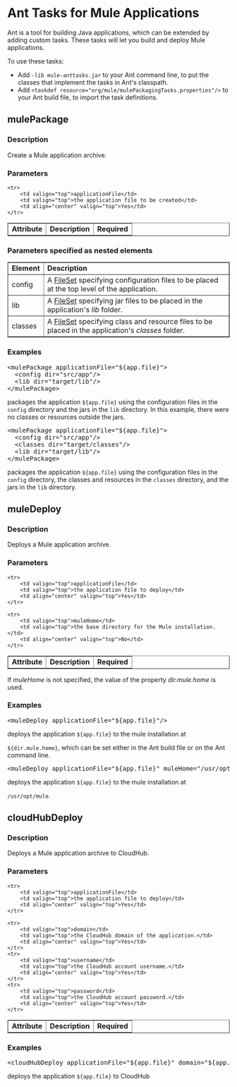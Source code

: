 Ant Tasks for Mule Applications
===============================

Ant is a tool for building Java applications, which can be extended by adding custom tasks.  These tasks will let you build and deploy Mule applications.

To use these tasks:

<ul>
    <li>Add <code>-lib mule-anttasks.jar</code> to your Ant command line, to put the classes that implement the tasks in Ant's classpath.</li>
    <li>Add <code>&lt;taskdef resource=&quot;org/mule/mulePackagingTasks.properties&quot;/&gt;</code> to your Ant build file,
        to import the task definitions.</li>
</ul>


<h2><a name="mulePackage">mulePackage</a></h2>
<h3>Description</h3>
<p>Create a Mule application archive.</p>

<h3>Parameters</h3>
<table border="1" cellpadding="6" cellspacing="2">
    <tr>
        <td valign="top"><b>Attribute</b></td>
        <td valign="top"><b>Description</b></td>
        <td align="center" valign="top"><b>Required</b></td>
    </tr>

    <tr>
        <td valign="top">applicationFile</td>
        <td valign="top">the application file to be created</td>
        <td align="center" valign="top">Yes</td>
    </tr>
</table>

<h3>Parameters specified as nested elements</h3>
<table border="1" cellpadding="6" cellspacing="2">
    <tr>
        <td valign="top"><b>Element</b></td>
        <td valign="top"><b>Description</b></td>
    </tr>
    <tr>
        <td>config</td>
        <td valign="top">A <a href="http://ant.apache.org/manual/Types/fileset.html">FileSet</a> specifying configuration files
            to be placed at the top level of the application.</td>
    </tr>
    <tr>
        <td>lib</td>
        <td valign="top">A <a href="http://ant.apache.org/manual/Types/fileset.html">FileSet</a> specifying jar files
            to be placed in the application's <i>lib</i> folder.</td>
    </tr>
    <tr>
        <td>classes</td>
        <td valign="top">A <a href="http://ant.apache.org/manual/Types/fileset.html">FileSet</a> specifying class and resource files
            to be placed in the application's <i>classes</i> folder.</td>
    </tr>
</table>

<h3>Examples</h3>

<pre>&lt;mulePackage applicationFile=&quot;${app.file}&quot;&gt;
  &lt;config dir=&quot;src/app&quot;/&gt;
  &lt;lib dir=&quot;target/lib&quot;/&gt;
&lt;/mulePackage&gt;</pre>

<p>packages the application <code>${app.file}</code> using the
configuration files in the <code>config</code> directory and the jars in the
<code>lib</code> directory. In this example, there were no classes or resources outside the jars.</p>

<pre>&lt;mulePackage applicationFile=&quot;${app.file}&quot;&gt;
  &lt;config dir=&quot;src/app&quot;/&gt;
  &lt;classes dir=&quot;target/classes&quot;/&gt;
  &lt;lib dir=&quot;target/lib&quot;/&gt;
&lt;/mulePackage&gt;</pre>

<p>packages the application <code>${app.file}</code> using the
configuration files in the <code>config</code> directory, the
classes and resources in the <code>classes</code> directory, and the jars in the
<code>lib</code> directory.</p>

<p></p>

<h2><a name="muleDeploy">muleDeploy</a></h2>
<h3>Description</h3>

<p>Deploys a Mule application archive.</p>

<h3>Parameters</h3>
<table border="1" cellpadding="6" cellspacing="2">
    <tr>
        <td valign="top"><b>Attribute</b></td>
        <td valign="top"><b>Description</b></td>
        <td align="center" valign="top"><b>Required</b></td>
    </tr>

    <tr>
        <td valign="top">applicationFile</td>
        <td valign="top">the application file to deploy</td>
        <td align="center" valign="top">Yes</td>
    </tr>

    <tr>
        <td valign="top">muleHome</td>
        <td valign="top">the base directory for the Mule installation.</td>
        <td align="center" valign="top">No</td>
    </tr>
</table>

<p></p>

If <i>muleHome</i> is not specified, the value of the property <i>dir.mule.home</i> is used.

<h3>Examples</h3>

<pre>&lt;muleDeploy applicationFile=&quot;${app.file}&quot;/&gt;
</pre>

<p>deploys the application <code>${app.file}</code> to the mule installation at

<code>${dir.mule.home}</code>, which can be set either in the Ant build file or on the Ant command line. </p>

<pre>&lt;muleDeploy applicationFile=&quot;${app.file}&quot; muleHome=&quot;/usr/opt/mule&quot;/&gt;
</pre>

<p>deploys the application <code>${app.file}</code> to the mule installation at

<code>/usr/opt/mule</code>. </p>


<h2><a name="cloudHubDeploy">cloudHubDeploy</a></h2>
<h3>Description</h3>

<p>Deploys a Mule application archive to CloudHub.</p>

<h3>Parameters</h3>
<table border="1" cellpadding="6" cellspacing="2">
    <tr>
        <td valign="top"><b>Attribute</b></td>
        <td valign="top"><b>Description</b></td>
        <td align="center" valign="top"><b>Required</b></td>
    </tr>

    <tr>
        <td valign="top">applicationFile</td>
        <td valign="top">the application file to deploy</td>
        <td align="center" valign="top">Yes</td>
    </tr>

    <tr>
        <td valign="top">domain</td>
        <td valign="top">the CloudHub domain of the application.</td>
        <td align="center" valign="top">Yes</td>
    </tr>
    <tr>
        <td valign="top">username</td>
        <td valign="top">the CloudHub account username.</td>
        <td align="center" valign="top">Yes</td>
    </tr>
    <tr>
        <td valign="top">password</td>
        <td valign="top">the CloudHub account password.</td>
        <td align="center" valign="top">Yes</td>
    </tr>
</table>

<h3>Examples</h3>

<pre>&lt;cloudHubDeploy applicationFile=&quot;${app.file}&quot; domain=&quot;${app.name}&quot;/&gt; username="myUsername" password="myPassword" /&gt;
</pre>

<p>deploys the application <code>${app.file}</code> to CloudHub 
